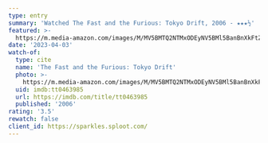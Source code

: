 ```yaml
---
type: entry
summary: 'Watched The Fast and the Furious: Tokyo Drift, 2006 - ★★★½'
featured: >-
  https://m.media-amazon.com/images/M/MV5BMTQ2NTMxODEyNV5BMl5BanBnXkFtZTcwMDgxMjA0MQ@@._V1_SX300.jpg
date: '2023-04-03'
watch-of:
  type: cite
  name: 'The Fast and the Furious: Tokyo Drift'
  photo: >-
    https://m.media-amazon.com/images/M/MV5BMTQ2NTMxODEyNV5BMl5BanBnXkFtZTcwMDgxMjA0MQ@@._V1_SX300.jpg
  uid: imdb:tt0463985
  url: https://imdb.com/title/tt0463985
  published: '2006'
rating: '3.5'
rewatch: false
client_id: https://sparkles.sploot.com/
---
```

